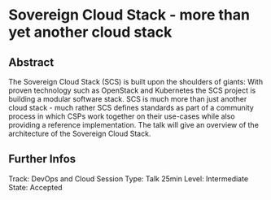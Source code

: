 # Sovereign Cloud Stack - more than yet another cloud stack

## Abstract

The Sovereign Cloud Stack (SCS) is built upon the shoulders of giants: With proven technology such
as OpenStack and Kubernetes the SCS project is building a modular software stack. SCS is much more
than just another cloud stack - much rather SCS defines standards as part of a community process in
which CSPs work together on their use-cases while also providing a reference implementation.
The talk will give an overview of the architecture of the Sovereign Cloud Stack.

## Further Infos

Track:        DevOps and Cloud
Session Type: Talk 25min
Level:        Intermediate
State:        Accepted


